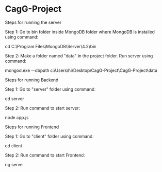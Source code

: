 # CagG-Project
Steps for running the server

Step 1: Go to bin folder inside MongoDB folder where MongoDB is installed using command:

cd C:\Program Files\MongoDB\Server\4.2\bin

Step 2: Make a folder named "data" in the project folder. Run server using command:

mongod.exe --dbpath c:\Users\hi\Desktop\CagG-Project\CagG-Project\data

Steps for running Backend

Step 1: Go to "server" folder using command:

cd server

Step 2: Run command to start server:

node app.js

Steps for running Frontend

Step 1: Go to "client" folder using command:

cd client

Step 2: Run command to start Frontend:

ng serve
